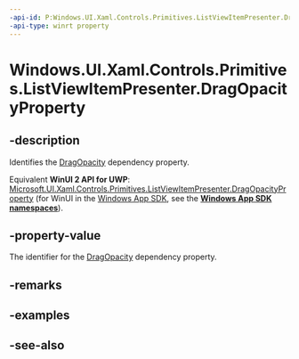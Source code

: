 ```yaml
---
-api-id: P:Windows.UI.Xaml.Controls.Primitives.ListViewItemPresenter.DragOpacityProperty
-api-type: winrt property
---
```


<!-- Property syntax
public Windows.UI.Xaml.DependencyProperty DragOpacityProperty { get; }
-->

# Windows.UI.Xaml.Controls.Primitives.ListViewItemPresenter.DragOpacityProperty

## -description
Identifies the [DragOpacity](listviewitempresenter_dragopacity.md) dependency property.

Equivalent **WinUI 2 API for UWP**: [Microsoft.UI.Xaml.Controls.Primitives.ListViewItemPresenter.DragOpacityProperty](/windows/winui/api/microsoft.ui.xaml.controls.primitives.listviewitempresenter.dragopacityproperty) (for WinUI in the [Windows App SDK](/windows/apps/windows-app-sdk/), see the **[Windows App SDK namespaces](/windows/windows-app-sdk/api/winrt/)**).

## -property-value
The identifier for the [DragOpacity](listviewitempresenter_dragopacity.md) dependency property.

## -remarks

## -examples

## -see-also
